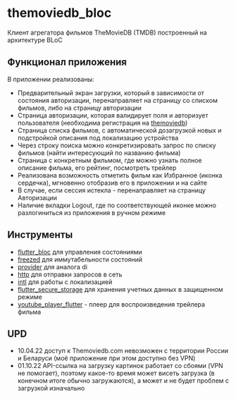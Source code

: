 # themoviedb_bloc

Клиент агрегатора фильмов TheMovieDB (TMDB) построенный на архитектуре BLoC

## Функционал приложения
В приложении реализованы:

- Предварительный экран загрузки, который в зависимости от состояния авторизации, перенаправляет на страницу со списком фильмов, либо на страницу авторизации
- Страница авторизации, которая валидирует поля и авторизует пользователя (необходима регистрация на [themoviedb](https://www.themoviedb.org/signup))
- Страница списка фильмов, с автоматической дозагрузкой новых и подстройкой описания под локализацию устройства
- Через строку поиска можно конкретизировать запрос по списку фильмов (найти интересующий по названию фильма)
- Страница с конкретным фильмом, где можно узнать полное описание фильма, его рейтинг, посмотреть трейлер
- Реализована возможность отметить фильм как Избранное (иконка сердечка), мгновенно отобразив его в приложении и на сайте
- В случае, если сессия истекла - перенаправляет на страницу Авторизации
- Наличие вкладки Logout, где по соответствующей иконке можно разлогиниться из приложения в ручном режиме

## Инструменты
- [flutter_bloc](https://pub.dev/packages/flutter_bloc) для управления состояниями
- [freezed](https://pub.dev/packages/freezed) для иммутабельности состояний
- [provider](https://pub.dev/packages/provider) для аналога di
- [http](https://pub.dev/packages/http) для отправки запросов в сеть
- [intl](https://pub.dev/packages/intl) для работы с локализацией
- [flutter_secure_storage](https://pub.dev/packages/flutter_secure_storage) для хранения учетных данных в защищенном режиме
- [youtube_player_flutter](https://pub.dev/packages/youtube_player_flutter) - плеер для воспроизведения трейлера фильма

## UPD
- 10.04.22 доступ к Themoviedb.com невозможен с территории России и Беларуси (моё приложение при этом доступно без VPN)
- 01.10.22 API-ссылка на загрузку картинок работает со сбоями (VPN не помогает), поэтому какое-то время может висеть загрузка (в конечном итоге обычно загружаются), а может и не будет проблем с загрузкой изначально
 
